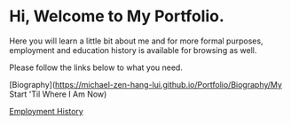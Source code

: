 # Hi, Welcome to My Portfolio.
Here you will learn a little bit about me and for more formal purposes, employment and education history is available for browsing as well.

Please follow the links below to what you need.

[Biography](https://michael-zen-hang-lui.github.io/Portfolio/Biography/My Start 'Til Where I Am Now)

[Employment History](https://michael-zen-hang-lui.github.io/Portfolio/history)
